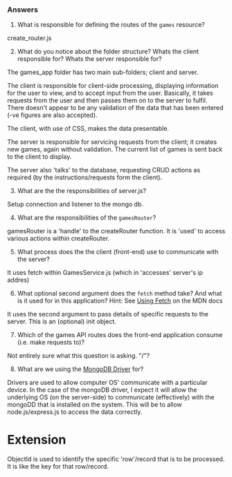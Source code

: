 ### Answers

1. What is responsible for defining the routes of the `games` resource?

create_router.js 

2. What do you notice about the folder structure?  Whats the client responsible for? Whats the server responsible for?

The games_app folder has two main sub-folders; client and server. 

The client is responsible for client-side processing, displaying information for the user to view, and to accept input from the user. Basically, it takes requests from the user and then passes them on to the server to fulfil. There doesn't appear to be any validation of the data that has been entered (-ve figures are also accepted).

The client, with use of CSS, makes the data presentable.

The server is responsible for servicing requests from the client; it creates new games, again without validation. The current list of games is sent back to the client to display. 

The server also 'talks' to the database, requesting CRUD actions as required (by the instructions/requests form the client).


3. What are the the responsibilities of server.js?

Setup connection and listener to the mongo db.


4. What are the responsibilities of the `gamesRouter`?

gamesRouter is a 'handle' to the createRouter function. It is 'used' to access various actions within createRouter.


5. What process does the the client (front-end) use to communicate with the server?

It uses fetch within GamesService.js (which in 'accesses' server's ip addres)


6. What optional second argument does the `fetch` method take? And what is it used for in this application? Hint: See [Using Fetch](https://developer.mozilla.org/en-US/docs/Web/API/Fetch_API/Using_Fetch) on the MDN docs


It uses the second argument to pass details of specific requests to the server. This is an (optional) init object.


7. Which of the games API routes does the front-end application consume (i.e. make requests to)?

Not entirely sure what this question is asking. "/"?


8. What are we using the [MongoDB Driver](http://mongodb.github.io/node-mongodb-native/) for?

Drivers are used to allow computer OS' communicate with a particular device. In the case of the mongoDB driver, I expect it will allow the underlying OS (on the server-side) to communicate (effectively) with the mongoDD that is installed on the system. This will be to allow node.js/express.js to access the data correctly. 


Extension
=========

ObjectId is used to identify the specific 'row'/record that is to be processed. It is like the key for that row/record.